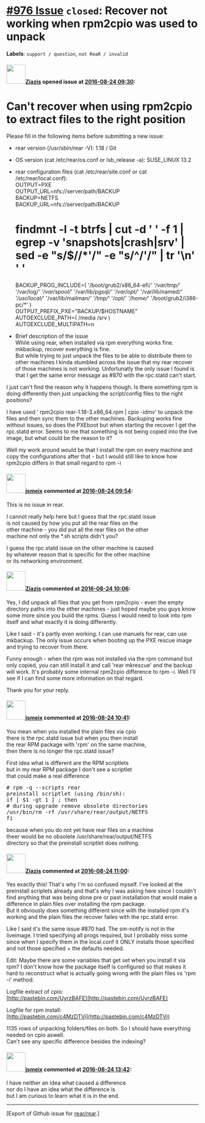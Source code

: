 [\#976 Issue](https://github.com/rear/rear/issues/976) `closed`: Recover not working when rpm2cpio was used to unpack
=====================================================================================================================

**Labels**: `support / question`, `not ReaR / invalid`

#### <img src="https://avatars.githubusercontent.com/u/21216756?v=4" width="50">[Ziazis](https://github.com/Ziazis) opened issue at [2016-08-24 09:30](https://github.com/rear/rear/issues/976):

Can't recover when using rpm2cpio to extract files to the right position
========================================================================

Please fill in the following items before submitting a new issue:

-   rear version (/usr/sbin/rear -V): 1.18 / Git

-   OS version (cat /etc/rear/os.conf or lsb\_release -a): SUSE\_LINUX
    13.2

-   rear configuration files (cat /etc/rear/site.conf or cat
    /etc/rear/local.conf):  
    OUTPUT=PXE  
    OUTPUT\_URL=nfs://server/path/BACKUP  
    BACKUP=NETFS  
    BACKUP\_URL=nfs://server/path/BACKUP

    findmnt -l -t btrfs | cut -d ' ' -f 1 | egrep -v 'snapshots|crash|srv' | sed -e "s/$//\*'/" -e "s/^/'/" | tr '\\n' ' '
    ======================================================================================================================

    BACKUP\_PROG\_INCLUDE=( '/boot/grub2/x86\_64-efi/*' '/var/tmp/*'
    '/var/log/*' '/var/spool/*' '/var/lib/pgsql/*' '/var/opt/*'
    '/var/lib/named/*' '/usr/local/*' '/var/lib/mailman/*' '/tmp/*'
    '/opt/*' '/home/*' '/boot/grub2/i386-pc/\*' )  
    OUTPUT\_PREFIX\_PXE="BACKUP/$HOSTNAME"  
    AUTOEXCLUDE\_PATH=( /media /srv )  
    AUTOEXCLUDE\_MULTIPATH=n

-   Brief description of the issue  
    While using rear, when installed via rpm everything works fine.
    mkbackup, recover everything is fine.  
    But while trying to just unpack the files to be able to distribute
    them to other machines I kinda stumbled across the issue that my
    rear recover of those machines is not working. Unfortunatly the only
    issue I found is that I get the same error message as \#870 with the
    rpc.statd can't start.

I just can't find the reason why it happens though. Is there something
rpm is doing differently then just unpacking the script/config files to
the right positions?

I have used ' rpm2cpio rear-1.18-3.x86\_64.rpm | cpio -idmv' to unpack
the files and then sync them to the other machines. Backuping works fine
without issues, so does the PXEboot but when starting the recover I get
the rpc.statd error. Seems to me that something is not being copied into
the live image, but what could be the reason to it?

Well my work around would be that I install the rpm on every machine and
copy the configurations after that - but I would still like to know how
rpm2cpio differs in that small regard to rpm -i

#### <img src="https://avatars.githubusercontent.com/u/1788608?u=925fc54e2ce01551392622446ece427f51e2f0ce&v=4" width="50">[jsmeix](https://github.com/jsmeix) commented at [2016-08-24 09:54](https://github.com/rear/rear/issues/976#issuecomment-242013070):

This is no issue in rear.

I cannot really help here but I guess that the rpc.statd issue  
is not caused by how you put all the rear files on the  
other machine - you did put all the rear files on the other  
machine not only the \*.sh scripts didn't you?

I guess the rpc.statd issue on the other machine is caused  
by whatever reason that is specific for the other machine  
or its networking environment.

#### <img src="https://avatars.githubusercontent.com/u/21216756?v=4" width="50">[Ziazis](https://github.com/Ziazis) commented at [2016-08-24 10:06](https://github.com/rear/rear/issues/976#issuecomment-242015661):

Yes, I did unpack all files that you get from rpm2cpio - even the empty
directory paths into the other machines - just hoped maybe you guys know
some more since you build the rpms. Guess I would need to look into rpm
itself and what exactly it is doing differently.

Like I said - it's partly even working. I can use manuels for rear, can
use mkbackup. The only issue occurs when booting up the PXE rescue image
and trying to recover from there.

Funny enough - when the rpm was not installed via the rpm command but
only copied, you can still install it and call 'rear mkrescue' and the
backup will work. It's probably some internal rpm2cpio difference to rpm
-i. Well I'll see if I can find some more information on that regard.

Thank you for your reply.

#### <img src="https://avatars.githubusercontent.com/u/1788608?u=925fc54e2ce01551392622446ece427f51e2f0ce&v=4" width="50">[jsmeix](https://github.com/jsmeix) commented at [2016-08-24 10:41](https://github.com/rear/rear/issues/976#issuecomment-242023217):

You mean when you installed the plain files via cpio  
there is the rpc.statd issue but when you then install  
the rear RPM package with 'rpm' on the same machine,  
then there is no longer the rpc.statd issue?

First idea what is different are the RPM scriptlets  
but in my rear RPM package I don't see a scriptlet  
that could make a real difference

<pre>
# rpm -q --scripts rear       
preinstall scriptlet (using /bin/sh):
if [ $1 -gt 1 ] ; then
# during upgrade remove obsolete directories
/usr/bin/rm -rf /usr/share/rear/output/NETFS
fi
</pre>

because when you do not yet have rear files on a machine  
theer would be no obsolete /usr/share/rear/output/NETFS  
directory so that the preinstall scriptlet does nothing.

#### <img src="https://avatars.githubusercontent.com/u/21216756?v=4" width="50">[Ziazis](https://github.com/Ziazis) commented at [2016-08-24 11:00](https://github.com/rear/rear/issues/976#issuecomment-242026873):

Yes exactly this! That's why I'm so confused myself. I've looked at the
preinstall scriplets already and that's why I was asking here since I
couldn't find anything that was being done pre or past installation that
would make a difference in plain files over installing the rpm
package.  
But it obviously does something different since with the installed rpm
it's working and the plain files the recover failes with the rpc.statd
error.

Like I said it's the same issue \#870 had. The sm-notify is not in the
liveimage. I tried specifying all progs required, but I probably miss
some since when I specify them in the local.conf it ONLY installs those
specified and not those specified + the defaults needed.

Edit: Maybe there are some variables that get set when you install it
via rpm? I don't know how the package itself is configured so that makes
it hard to reconstruct what is actually going wrong with the plain files
vs 'rpm -i' method.

Logfile extract of cpio:  
[http://pastebin.com/UyrzBAFE](http://pastebin.com/UyrzBAFE)

Logfile for rpm install:  
[http://pastebin.com/c4MzDTVi](http://pastebin.com/c4MzDTVi)

1135 rows of unpacking folders/files on both. So I should have
everything needed on cpio aswell.  
Can't see any specific difference besides the indexing?

#### <img src="https://avatars.githubusercontent.com/u/1788608?u=925fc54e2ce01551392622446ece427f51e2f0ce&v=4" width="50">[jsmeix](https://github.com/jsmeix) commented at [2016-08-24 13:42](https://github.com/rear/rear/issues/976#issuecomment-242068002):

I have neither an idea what caused a difference  
nor do I have an idea what the difference is  
but I am curious to learn what it is in the end.

------------------------------------------------------------------------

\[Export of Github issue for
[rear/rear](https://github.com/rear/rear).\]
